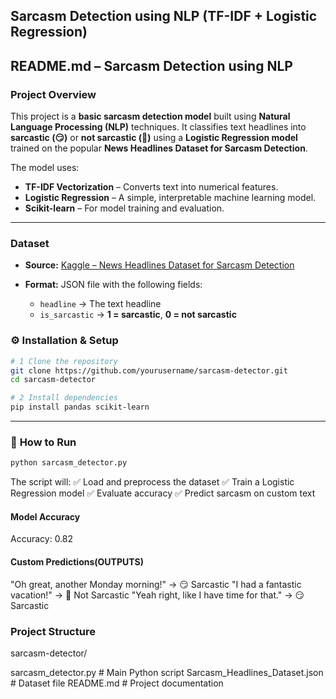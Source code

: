 ## Sarcasm Detection using NLP (TF-IDF + Logistic Regression)

##  **README.md – Sarcasm Detection using NLP**

### **Project Overview**

This project is a **basic sarcasm detection model** built using **Natural Language Processing (NLP)** techniques.
It classifies text headlines into **sarcastic (😏)** or **not sarcastic (🙂)** using a **Logistic Regression model** trained on the popular **News Headlines Dataset for Sarcasm Detection**.

The model uses:

* **TF-IDF Vectorization** – Converts text into numerical features.
* **Logistic Regression** – A simple, interpretable machine learning model.
* **Scikit-learn** – For model training and evaluation.

---

###  **Dataset**

* **Source:** [Kaggle – News Headlines Dataset for Sarcasm Detection](https://www.kaggle.com/datasets/rmisra/news-headlines-dataset-for-sarcasm-detection)
* **Format:** JSON file with the following fields:

  * `headline` → The text headline
  * `is_sarcastic` → **1 = sarcastic**, **0 = not sarcastic**



### ⚙ **Installation & Setup**

```bash
# 1️ Clone the repository
git clone https://github.com/yourusername/sarcasm-detector.git
cd sarcasm-detector

# 2️ Install dependencies
pip install pandas scikit-learn
```

---

### 🚀 **How to Run**

```bash
python sarcasm_detector.py
```

The script will:
✅ Load and preprocess the dataset
✅ Train a Logistic Regression model
✅ Evaluate accuracy
✅ Predict sarcasm on custom text





####  **Model Accuracy**


 Accuracy: 0.82



####  **Custom Predictions(OUTPUTS)**


 "Oh great, another Monday morning!" → 😏 Sarcastic
 "I had a fantastic vacation!" → 🙂 Not Sarcastic
 "Yeah right, like I have time for that." → 😏 Sarcastic


### **Project Structure**


sarcasm-detector/

sarcasm_detector.py       # Main Python script 
 Sarcasm_Headlines_Dataset.json  # Dataset file
 README.md                 # Project documentation






